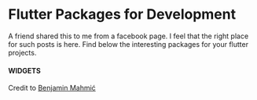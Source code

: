 # Flutter Packages for Development


A friend shared this to me from a facebook page. I feel that the right place for such posts is here. Find below the interesting packages for your flutter projects.


<h4>WIDGETS</h4>

Credit to <a href="https://github.com/BenjaminMahmic" target="_blank">Benjamin Mahmić</a>
